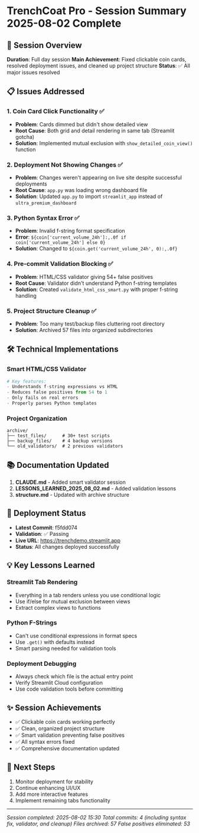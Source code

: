 # TrenchCoat Pro - Session Summary 2025-08-02 Complete

## 🎯 Session Overview
**Duration**: Full day session
**Main Achievement**: Fixed clickable coin cards, resolved deployment issues, and cleaned up project structure
**Status**: ✅ All major issues resolved

## 📋 Issues Addressed

### 1. **Coin Card Click Functionality** ✅
- **Problem**: Cards dimmed but didn't show detailed view
- **Root Cause**: Both grid and detail rendering in same tab (Streamlit gotcha)
- **Solution**: Implemented mutual exclusion with `show_detailed_coin_view()` function

### 2. **Deployment Not Showing Changes** ✅
- **Problem**: Changes weren't appearing on live site despite successful deployments
- **Root Cause**: `app.py` was loading wrong dashboard file
- **Solution**: Updated `app.py` to import `streamlit_app` instead of `ultra_premium_dashboard`

### 3. **Python Syntax Error** ✅
- **Problem**: Invalid f-string format specification
- **Error**: `${coin['current_volume_24h']:,.0f if coin['current_volume_24h'] else 0}`
- **Solution**: Changed to `${coin.get('current_volume_24h', 0):,.0f}`

### 4. **Pre-commit Validation Blocking** ✅
- **Problem**: HTML/CSS validator giving 54+ false positives
- **Root Cause**: Validator didn't understand Python f-string templates
- **Solution**: Created `validate_html_css_smart.py` with proper f-string handling

### 5. **Project Structure Cleanup** ✅
- **Problem**: Too many test/backup files cluttering root directory
- **Solution**: Archived 57 files into organized subdirectories

## 🛠 Technical Implementations

### Smart HTML/CSS Validator
```python
# Key features:
- Understands f-string expressions vs HTML
- Reduces false positives from 54 to 1
- Only fails on real errors
- Properly parses Python templates
```

### Project Organization
```
archive/
├── test_files/      # 30+ test scripts
├── backup_files/    # 4 backup versions
└── old_validators/  # 2 previous validators
```

## 📚 Documentation Updated
1. **CLAUDE.md** - Added smart validator session
2. **LESSONS_LEARNED_2025_08_02.md** - Added validation lessons
3. **structure.md** - Updated with archive structure

## 🚀 Deployment Status
- **Latest Commit**: f5fdd074
- **Validation**: ✅ Passing
- **Live URL**: https://trenchdemo.streamlit.app
- **Status**: All changes deployed successfully

## 💡 Key Lessons Learned

### Streamlit Tab Rendering
- Everything in a tab renders unless you use conditional logic
- Use if/else for mutual exclusion between views
- Extract complex views to functions

### Python F-Strings
- Can't use conditional expressions in format specs
- Use `.get()` with defaults instead
- Smart parsing needed for validation tools

### Deployment Debugging
- Always check which file is the actual entry point
- Verify Streamlit Cloud configuration
- Use code validation tools before committing

## ✨ Session Achievements
- ✅ Clickable coin cards working perfectly
- ✅ Clean, organized project structure  
- ✅ Smart validation preventing false positives
- ✅ All syntax errors fixed
- ✅ Comprehensive documentation updated

## 🔮 Next Steps
1. Monitor deployment for stability
2. Continue enhancing UI/UX
3. Add more interactive features
4. Implement remaining tabs functionality

---

*Session completed: 2025-08-02 15:30*
*Total commits: 4 (including syntax fix, validator, and cleanup)*
*Files archived: 57*
*False positives eliminated: 53*